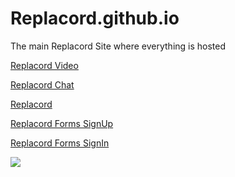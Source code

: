 # Replacord.github.io
The main Replacord Site where everything is hosted

[Replacord Video](https://replacord.github.io/videoapp/)

[Replacord Chat](https://replacord.github.io/chatapp/?serverId=chatroom1)

[Replacord](https://Replacord.github.io/)

[Replacord Forms SignUp](https://Replacord.github.io/forms/index.htm)

[Replacord Forms SignIn](https://Replacord.github.io/forms/)


<img src="https://github.com/Replacord/Replacord.github.io/blob/main/Screenshot%202022-02-24%20at%2021-12-02%20D3V%20README%20md%20at%20main%20%C2%B7%20Replacord%20D3V.png"></img>
